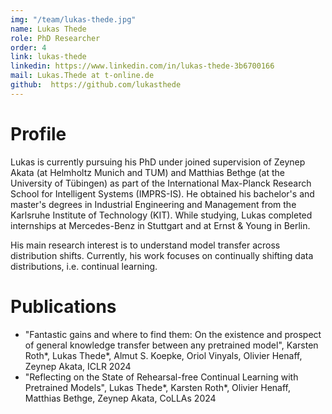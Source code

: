 ```yaml
---
img: "/team/lukas-thede.jpg"
name: Lukas Thede
role: PhD Researcher
order: 4
link: lukas-thede
linkedin: https://www.linkedin.com/in/lukas-thede-3b6700166
mail: Lukas.Thede at t-online.de
github:  https://github.com/lukasthede
---
```


# Profile
Lukas is currently pursuing his PhD under joined supervision of Zeynep Akata (at Helmholtz Munich and TUM) and Matthias Bethge (at the University of Tübingen) as part of the International Max-Planck Research School for Intelligent Systems (IMPRS-IS). He obtained his bachelor's and master's degrees in Industrial Engineering and Management from the Karlsruhe Institute of Technology (KIT). While studying, Lukas completed internships at Mercedes-Benz in Stuttgart and at Ernst & Young in Berlin.

His main research interest is to understand model transfer across distribution shifts. Currently, his work focuses on continually shifting data distributions, i.e. continual learning.

# Publications

- "Fantastic gains and where to find them: On the existence and prospect of general knowledge transfer between any pretrained model", Karsten Roth*, Lukas Thede*, Almut S. Koepke, Oriol Vinyals, Olivier Henaff, Zeynep Akata, ICLR 2024
- "Reflecting on the State of Rehearsal-free Continual Learning with Pretrained Models", Lukas Thede*, Karsten Roth*, Olivier Henaff, Matthias Bethge, Zeynep Akata, CoLLAs 2024
